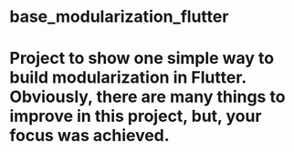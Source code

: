 # base_modularization_flutter

# Project to show one simple way to build modularization in Flutter. Obviously, there are many things to improve in this project, but, your focus was achieved.